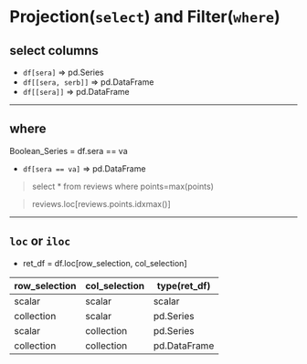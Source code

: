 # Projection(`select`) and Filter(`where`)

## select columns
* `df[sera]` => pd.Series
* `df[[sera, serb]]` => pd.DataFrame
* `df[[sera]]` => pd.DataFrame

---

## where
Boolean_Series = df.sera == va
* `df[sera == va]` => pd.DataFrame

> select * from reviews where points=max(points)

> reviews.loc[reviews.points.idxmax()]

---

## `loc` or `iloc`
* ret_df = df.loc[row_selection, col_selection] 

row_selection | col_selection | type(ret_df)
---|---|---
scalar | scalar | scalar
collection | scalar | pd.Series
scalar | collection | pd.Series
collection | collection | pd.DataFrame

